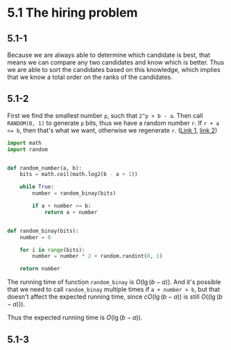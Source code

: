 # 5.1 The hiring problem
## 5.1-1
Because we are always able to determine which candidate is best, that means we can compare any two candidates and know which is better. Thus we are able to sort the candidates based on this knowledge, which implies that we know a total order on the ranks of the candidates.

## 5.1-2
First we find the smallest number `p`, such that `2^p > b - a`. Then call `RANDOM(0, 1)` to generate `p` bits, thus we have a random number `r`. If `r + a <= b`, then that's what we want, otherwise we regenerate `r`. ([Link 1](https://stackoverflow.com/questions/8458392/how-to-get-uniformed-random-between-a-b-by-a-known-uniformed-random-function-ra), [link 2](https://stackoverflow.com/questions/8692818/how-to-implement-randoma-b-with-only-random0-1))

```py
import math
import random


def random_number(a, b):
    bits = math.ceil(math.log2(b - a + 1))

    while True:
        number = random_binay(bits)

        if a + number <= b:
            return a + number


def random_binay(bits):
    number = 0

    for i in range(bits):
        number = number * 2 + random.randint(0, 1)

    return number
```

The running time of function `random_binay` is $O(\lg{(b - a)})$. And it's possible that we need to call `random_binay` multiple times if `a + number > b`, but that doesn't affect the expected running time, since $cO(\lg{(b - a)})$ is still $O((\lg{(b - a)}))$. 

Thus the expected running time is $O(\lg{(b - a)})$.

## 5.1-3
